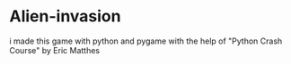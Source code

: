 # Alien-invasion
i made this game with python and pygame with the help of "Python Crash Course" by Eric Matthes
